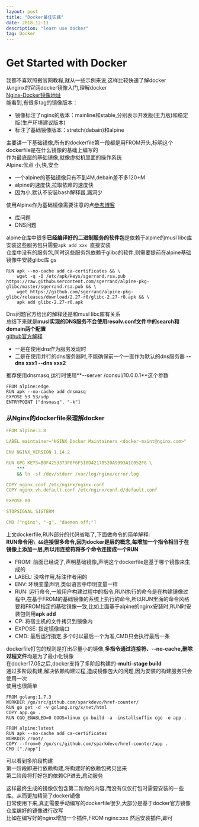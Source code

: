 ```yaml
---
layout: post
title: "Docker最佳实践"
date: 2018-12-11  
description: "learn use docker"
tag: Docker  
---  
```


# Get Started with Docker

我都不喜欢照搬官网教程,就从一些示例来说,这样比较快速了解docker  
从nginx的官网docker镜像入门,理解docker  
[Nginx-Docker镜像地址](https://hub.docker.com/_/nginx/)  
能看到,有很多tag的镜像版本：  

- 镜像标注了nginx的版本：mainline和stable,分别表示开发版(主力版)和稳定版(生产环境建议版本)  
- 标注了基础镜像版本：stretch(debain)和alpine  

主要讲一下基础镜像,所有的dockerfile第一段都是用FROM开头,标明这个dockerfile是在什么镜像的基础上编写的  
作为最底层的基础镜像,就像虚拟机里面的操作系统  
Alpine:优点 小,快,安全  

- 一个alpine的基础镜像只有不到4M,debain差不多120+M  
- alpine的速度快,拉取依赖的速度快  
- 因为小,默认不安装bash解释器,漏洞少  

使用Alpine作为基础镜像需要注意的点[参考博客](http://blog.51cto.com/laodou/2156254)  

- 库问题  
- DNS问题  

alpine仓库中很多**已经编译好的二进制服务的软件包**是依赖于alpine的musl libc库  
安装这些服务包只需要`apk add xxx `直接安装  
仓库中没有的服务包,同时这些服务包依赖于glibc的软件,则需要提前在alpine基础镜像中安装glibc库  gs

```shell
RUN apk --no-cache add ca-certificates && \
    wget -q -O /etc/apk/keys/sgerrand.rsa.pub https://raw.githubusercontent.com/sgerrand/alpine-pkg-glibc/master/sgerrand.rsa.pub && \
    wget https://github.com/sgerrand/alpine-pkg-glibc/releases/download/2.27-r0/glibc-2.27-r0.apk && \
    apk add glibc-2.27-r0.apk
```  

Dns问题官方给出的解释还是和musl libc库有关系  
总结下来就是**musl实现的DNS服务不会使用resolv.conf文件中的search和domain两个配置**  
[github官方解释](https://github.com/gliderlabs/docker-alpine/blob/master/docs/caveats.md#dns)  

- 一是在使用dns作为服务发现时  
- 二是在使用并行的dns服务器时,不能确保前一个一直作为默认的dns服务器 **--dns xxx1 --dns xxx2**  

推荐使用dnsmasq,运行时使用**--server /consul/10.0.0.1**这个参数  

```shell
FROM alpine:edge
RUN apk --no-cache add dnsmasq
EXPOSE 53 53/udp
ENTRYPOINT ["dnsmasq", "-k"]
```

### 从Nginx的dockerfile来理解docker

```yml
FROM alpine:3.8

LABEL maintainer="NGINX Docker Maintainers <docker-maint@nginx.com>"

ENV NGINX_VERSION 1.14.2

RUN GPG_KEYS=B0F4253373F8F6F510D42178520A9993A1C052F8 \
	***
	&& ln -sf /dev/stderr /var/log/nginx/error.log

COPY nginx.conf /etc/nginx/nginx.conf
COPY nginx.vh.default.conf /etc/nginx/conf.d/default.conf

EXPOSE 80

STOPSIGNAL SIGTERM

CMD ["nginx", "-g", "daemon off;"]

```

上文dockerfile,RUN部分的代码省略了,下面做命令的简单解释:  
**RUN命令用`\ &&`连接很多命令,因为docker是层的概念,每增加一个指令相当于在镜像上添加一层,所以用连接符将多个命令连接成一个RUN**  

- FROM: 前面已经说了,声明基础镜像,声明这个dockerfile是基于哪个镜像来生成的  
- LABEL: 没啥作用,标注作者用的  
- ENV: 环境变量声明,类似语言中申明变量一样  
- RUN: 运行命令,一般用户构建过程中的指令,RUN执行的命令是在构建镜像过程中,在基于FROM的基础镜像的系统上执行的命令,所以RUN里面的命令风格要和FROM指定的基础镜像一致,比如上面基于alpine的nginx安装时,RUN时安装包则用**apk add**  
- CP: 将宿主机的文件拷贝到镜像内  
- EXPOSE: 指定镜像端口  
- CMD: 最后运行指定,多个时以最后一个为准,CMD只会执行最后一条  

dockerfile打包的规则是打出尽量小的镜像,**多指令通过连接符、--no-cache,删除过程文件**均是为了最小化镜像  
在docker17.05之后,docker支持了多阶段构建的-**multi-stage build**  
通过多阶段构建,解决依赖构建过程,造成镜像包大的问题,因为安装的构建服务只会使用一次  
使用也很简单  

```
FROM golang:1.7.3
WORKDIR /go/src/github.com/sparkdevo/href-counter/
RUN go get -d -v golang.org/x/net/html
COPY app.go .
RUN CGO_ENABLED=0 GOOS=linux go build -a -installsuffix cgo -o app .
 
FROM alpine:latest
RUN apk --no-cache add ca-certificates
WORKDIR /root/
COPY --from=0 /go/src/github.com/sparkdevo/href-counter/app .
CMD ["./app"]
```

可以看到多阶段构建  
第一阶段即进行依赖构建,将构建好的依赖包拷贝出来  
第二阶段将打好包的依赖CP进去,启动服务  

这样最终生成的镜像仅包含第二阶段的内容,而没有仅仅打包时需要安装的一些库。从而更加精简了docker镜像  
日常使用下来,真正需要手动编写的dockerfile很少,大部分是基于docker官方镜像仓库编好的镜像进行改写  
比如在编写好的nginx增加一个插件,FROM nginx:xxx 然后安装插件,即可  
